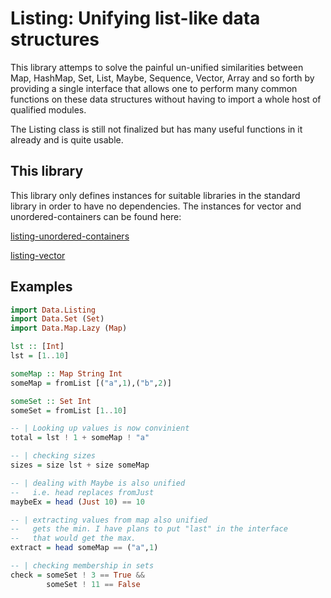 Listing: Unifying list-like data structures
===========================================

This library attemps to solve the painful un-unified similarities
between Map, HashMap, Set, List, Maybe, Sequence, Vector, Array and so
forth by providing a single interface that allows one to perform many
common functions on these data structures without having to import a
whole host of qualified modules.

The Listing class is still not finalized but has many useful functions
in it already and is quite usable.

This library
------------

This library only defines instances for suitable libraries in the
standard library in order to have no dependencies. The instances for
vector and unordered-containers can be found here:

[listing-unordered-containers](https://github.com/nanonaren/listing-unordered-containers)

[listing-vector](https://github.com/nanonaren/listing-vector)

Examples
--------

```haskell
import Data.Listing
import Data.Set (Set)
import Data.Map.Lazy (Map)

lst :: [Int]
lst = [1..10]

someMap :: Map String Int
someMap = fromList [("a",1),("b",2)]

someSet :: Set Int
someSet = fromList [1..10]

-- | Looking up values is now convinient
total = lst ! 1 + someMap ! "a"

-- | checking sizes
sizes = size lst + size someMap

-- | dealing with Maybe is also unified
--   i.e. head replaces fromJust
maybeEx = head (Just 10) == 10

-- | extracting values from map also unified
--   gets the min. I have plans to put "last" in the interface
--   that would get the max.
extract = head someMap == ("a",1)

-- | checking membership in sets
check = someSet ! 3 == True &&
        someSet ! 11 == False

```